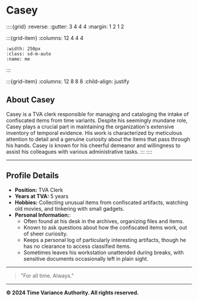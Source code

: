 # **Casey**

::::{grid}
:reverse:
:gutter: 3 4 4 4
:margin: 1 2 1 2

:::{grid-item}
:columns: 12 4 4 4

```{image} /img/employee-4.png
:width: 250px
:class: sd-m-auto
:name: me
```

:::

:::{grid-item}
:columns: 12 8 8 8
:child-align: justify

## **About Casey**

Casey is a TVA clerk responsible for managing and cataloging the intake of confiscated items from time variants. Despite his seemingly mundane role, Casey plays a crucial part in maintaining the organization's extensive inventory of temporal evidence. His work is characterized by meticulous attention to detail and a genuine curiosity about the items that pass through his hands. Casey is known for his cheerful demeanor and willingness to assist his colleagues with various administrative tasks.
:::
::::

---

## **Profile Details**

- **Position:** TVA Clerk
- **Years at TVA:** 5 years
- **Hobbies:** Collecting unusual items from confiscated artifacts, watching old movies, and tinkering with small gadgets.
- **Personal Information:**:
  - Often found at his desk in the archives, organizing files and items.
  - Known to ask questions about how the confiscated items work, out of sheer curiosity.
  - Keeps a personal log of particularly interesting artifacts, though he has no clearance to access classified items.
  - Sometimes leaves his workstation unattended during breaks, with sensitive documents occasionally left in plain sight.

---

> "For all time. Always."

---

**© 2024 Time Variance Authority. All rights reserved.**
